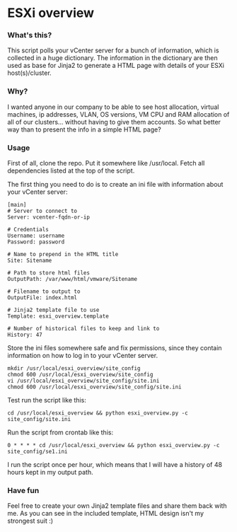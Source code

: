 # ESXi overview
 
### What's this?
This script polls your vCenter server for a bunch of information, which is collected in a huge dictionary. The information in the dictionary are then used as
 base for Jinja2 to generate a HTML page with details of your ESXi host(s)/cluster.

### Why?
I wanted anyone in our company to be able to see host allocation, virtual machines, ip addresses, VLAN, OS versions, VM CPU and RAM allocation of all of our clusters... without having to give them accounts. So what better way than to present the info in a simple HTML page?

### Usage
First of all, clone the repo. Put it somewhere like /usr/local. Fetch all dependencies listed at the top of the script.

The first thing you need to do is to create an ini file with information about your vCenter server:

```
[main]
# Server to connect to
Server: vcenter-fqdn-or-ip

# Credentials
Username: username
Password: password

# Name to prepend in the HTML title
Site: Sitename

# Path to store html files
OutputPath: /var/www/html/vmware/Sitename

# Filename to output to
OutputFile: index.html

# Jinja2 template file to use
Template: esxi_overview.template

# Number of historical files to keep and link to
History: 47

```

Store the ini files somewhere safe and fix permissions, since they contain information on how to log in to your vCenter server.

```
mkdir /usr/local/esxi_overview/site_config
chmod 600 /usr/local/esxi_overview/site_config
vi /usr/local/esxi_overview/site_config/site.ini
chmod 600 /usr/local/esxi_overview/site_config/site.ini
```

Test run the script like this:
```
cd /usr/local/esxi_overview && python esxi_overview.py -c site_config/site.ini
```

Run the script from crontab like this:

```
0 * * * * cd /usr/local/esxi_overview && python esxi_overview.py -c site_config/se1.ini
```

I run the script once per hour, which means that I will have a history of 48 hours kept in my output path.

### Have fun
Feel free to create your own Jinja2 template files and share them back with me. As you can see in the included template, HTML design isn't my strongest suit :)
